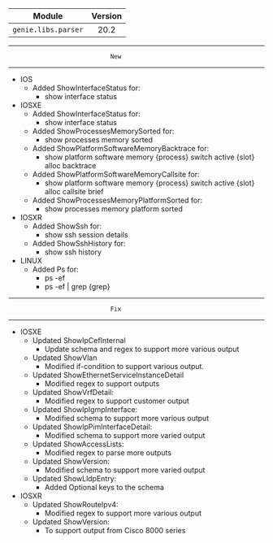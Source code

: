 | Module                  | Version       |
| ------------------------|:-------------:|
| ``genie.libs.parser``   |     20.2      |

--------------------------------------------------------------------------------
                                New
--------------------------------------------------------------------------------
* IOS
    * Added ShowInterfaceStatus for:
        * show interface status
* IOSXE
    * Added ShowInterfaceStatus for:
        * show interface status
    * Added ShowProcessesMemorySorted for:
        * show processes memory sorted
    * Added ShowPlatformSoftwareMemoryBacktrace for:
        * show platform software memory {process} switch active {slot} alloc backtrace
    * Added ShowPlatformSoftwareMemoryCallsite for:
        * show platform software memory {process} switch active {slot} alloc callsite brief
    * Added ShowProcessesMemoryPlatformSorted for:
        * show processes memory platform sorted
* IOSXR
    * Added ShowSsh for:
        * show ssh session details
    * Added ShowSshHistory for:
        * show ssh history
* LINUX
    * Added Ps for:
        * ps -ef
        * ps -ef | grep {grep}

--------------------------------------------------------------------------------
                                Fix
--------------------------------------------------------------------------------

* IOSXE
    * Updated ShowIpCefInternal
        * Update schema and regex to support more various output
    * Updated ShowVlan
        * Modified if-condition to support various output.
    * Updated ShowEthernetServiceInstanceDetail
        * Modified regex to support outputs
    * Updated ShowVrfDetail:
        * Modified regex to support customer output
    * Updated ShowIpIgmpInterface:
        * Modified schema to support more various output
    * Updated ShowIpPimInterfaceDetail:
        * Modified schema to support more varied output
    * Updated ShowAccessLists:
        * Modified regex to parse more outputs
    * Updated ShowVersion:
        * Modified schema to support more varied output
    * Updated ShowLldpEntry:
        * Added Optional keys to the schema
* IOSXR
    * Updated ShowRouteIpv4:
        * Modified regex to support more various output
    * Updated ShowVersion:
        * To support output from Cisco 8000 series